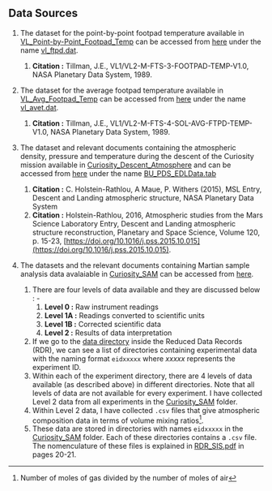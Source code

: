 ## Data Sources

1. The dataset for the point-by-point footpad temperature available in [VL_Point-by-Point_Footpad_Temp](VL_Point-by-Point_Footpad_Temp) can be accessed from [here](https://atmos.nmsu.edu/data_and_services/atmospheres_data/MARS/viking/pt_by_pt_footpad_temp.html) under the name [vl_ftpd.dat](https://atmos.nmsu.edu/PDS/data/vl_1002/data/vl_ftpd.dat).
	1. **Citation :** Tillman, J.E., VL1/VL2-M-FTS-3-FOOTPAD-TEMP-V1.0, NASA Planetary Data System, 1989. 

2. The dataset for the average footpad temperature available in [VL_Avg_Footpad_Temp](VL_Avg_Footpad_Temp) can be accessed from [here](https://atmos.nmsu.edu/data_and_services/atmospheres_data/MARS/viking/sol_avg_footpad_temp.html) under the name [vl_avet.dat](https://atmos.nmsu.edu/PDS/data/vl_1002/data/vl_avet.dat).
	1. **Citation :** Tillman, J.E., VL1/VL2-M-FTS-4-SOL-AVG-FTPD-TEMP-V1.0, NASA Planetary Data System, 1989.
	
3. The dataset and relevant documents containing the atmospheric density, pressure and temperature during the descent of the Curiosity mission available in [Curiosity_Descent_Atmosphere](Curiosity_Descent_Atmosphere) and can be accessed from [here](https://atmos.nmsu.edu/PDS/data/PDS4/msledl_bundle/data/) under the name [BU_PDS_EDLData.tab](https://atmos.nmsu.edu/PDS/data/PDS4/msledl_bundle/data/BU_PDS_EDLdata.tab)
	1. **Citation :** C. Holstein-Rathlou, A Maue, P. Withers (2015), MSL Entry, Descent and Landing atmospheric structure, NASA Planetary Data System
	2. **Citation :** Holstein-Rathlou, 2016, Atmospheric studies from the Mars Science Laboratory Entry, Descent and Landing atmospheric structure reconstruction, Planetary and Space Science, Volume 120, p. 15-23, [https://doi.org/10.1016/j.pss.2015.10.015](https://doi.org/10.1016/j.pss.2015.10.015).
	
4. The datasets and the relevant documents containing Martian sample analysis data avalaiable in [Curiosity_SAM](Curiosity_SAM) can be accessed from [here](https://pds-geosciences.wustl.edu/missions/msl/sam.htm).
	1. There are four levels of data available and they are discussed below : -
		1. **Level 0 :**  Raw instrument readings
		2. **Level 1A :** Readings converted to scientific units
		3. **Level 1B :** Corrected scientific data
		4. **Level 2 :** Results of data interpretation
	2. If we go to the [data directory](https://pds-geosciences.wustl.edu/msl/msl-m-sam-2-rdr-l0-v1/mslsam_1xxx/data/) inside the Reduced Data Records (RDR), we can see a list of directories containing experimental data with the naming format `eidxxxxx` where _xxxxx_ represents the experiment ID.
	3. Within each of the experiment directory, there are 4 levels of data available (as described above) in different directories. Note that all levels of data are not available for every experiment. I have collected Level 2 data from all experiments in the [Curiosity_SAM](Curiosity_SAM) folder.
	4. Within Level 2 data, I have collected `.csv` files that give atmospheric composition data in terms of volume mixing ratios[^1].
	5. These data are stored in directories with names `eidxxxxx` in the [Curiosity_SAM](Curiosity_SAM) folder. Each of these directories contains a `.csv` file. The nomenculature of these files is explained in [RDR_SIS.pdf](Curiosity_SAM/RDR_SIS.pdf) in pages 20-21.
	
[^1]: Number of moles of gas divided by the number of moles of air

